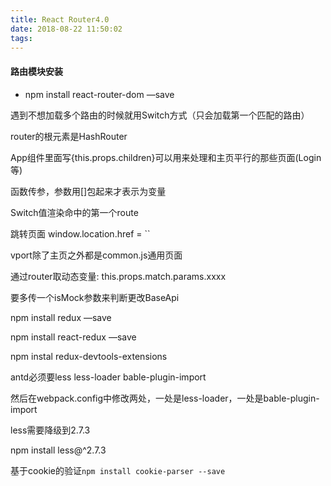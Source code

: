 ```yaml
---
title: React Router4.0
date: 2018-08-22 11:50:02
tags:
---
```


#### 路由模块安装

- npm install react-router-dom —save

遇到不想加载多个路由的时候就用Switch方式（只会加载第一个匹配的路由）

router的根元素是HashRouter

App组件里面写{this.props.children}可以用来处理和主页平行的那些页面(Login等)

函数传参，参数用[]包起来才表示为变量



Switch值渲染命中的第一个route



跳转页面 window.location.href = ``

 vport除了主页之外都是common.js通用页面



通过router取动态变量: this.props.match.params.xxxx



要多传一个isMock参数来判断更改BaseApi



npm install redux —save

npm install react-redux —save

npm instal redux-devtools-extensions



antd必须要less less-loader bable-plugin-import 

然后在webpack.config中修改两处，一处是less-loader，一处是bable-plugin-import

less需要降级到2.7.3

npm install less@^2.7.3

基于cookie的验证`npm install cookie-parser --save`